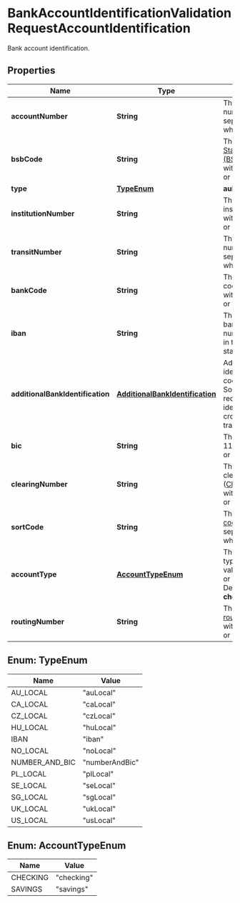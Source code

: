 

# BankAccountIdentificationValidationRequestAccountIdentification

Bank account identification.

## Properties

| Name | Type | Description | Notes |
|------------ | ------------- | ------------- | -------------|
|**accountNumber** | **String** | The bank account number, without separators or whitespace. |  |
|**bsbCode** | **String** | The 6-digit [Bank State Branch (BSB) code](https://en.wikipedia.org/wiki/Bank_state_branch), without separators or whitespace. |  |
|**type** | [**TypeEnum**](#TypeEnum) | **auLocal** |  |
|**institutionNumber** | **String** | The 3-digit institution number, without separators or whitespace. |  |
|**transitNumber** | **String** | The 5-digit transit number, without separators or whitespace. |  |
|**bankCode** | **String** | The 4-digit bank code (Kód banky), without separators or whitespace. |  |
|**iban** | **String** | The international bank account number as defined in the [ISO-13616](https://www.iso.org/standard/81090.html) standard. |  |
|**additionalBankIdentification** | [**AdditionalBankIdentification**](AdditionalBankIdentification.md) | Additional identification codes of the bank. Some banks may require these identifiers for cross-border transfers. |  [optional] |
|**bic** | **String** | The bank&#39;s 8- or 11-character BIC or SWIFT code. |  |
|**clearingNumber** | **String** | The 4- to 5-digit clearing number ([Clearingnummer](https://sv.wikipedia.org/wiki/Clearingnummer)), without separators or whitespace. |  |
|**sortCode** | **String** | The 6-digit [sort code](https://en.wikipedia.org/wiki/Sort_code), without separators or whitespace. |  |
|**accountType** | [**AccountTypeEnum**](#AccountTypeEnum) | The bank account type.  Possible values: **checking** or **savings**. Defaults to **checking**. |  [optional] |
|**routingNumber** | **String** | The 9-digit [routing number](https://en.wikipedia.org/wiki/ABA_routing_transit_number), without separators or whitespace. |  |



## Enum: TypeEnum

| Name | Value |
|---- | -----|
| AU_LOCAL | &quot;auLocal&quot; |
| CA_LOCAL | &quot;caLocal&quot; |
| CZ_LOCAL | &quot;czLocal&quot; |
| HU_LOCAL | &quot;huLocal&quot; |
| IBAN | &quot;iban&quot; |
| NO_LOCAL | &quot;noLocal&quot; |
| NUMBER_AND_BIC | &quot;numberAndBic&quot; |
| PL_LOCAL | &quot;plLocal&quot; |
| SE_LOCAL | &quot;seLocal&quot; |
| SG_LOCAL | &quot;sgLocal&quot; |
| UK_LOCAL | &quot;ukLocal&quot; |
| US_LOCAL | &quot;usLocal&quot; |



## Enum: AccountTypeEnum

| Name | Value |
|---- | -----|
| CHECKING | &quot;checking&quot; |
| SAVINGS | &quot;savings&quot; |



